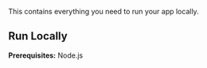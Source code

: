 

This contains everything you need to run your app locally.

## Run Locally

**Prerequisites:**  Node.js

